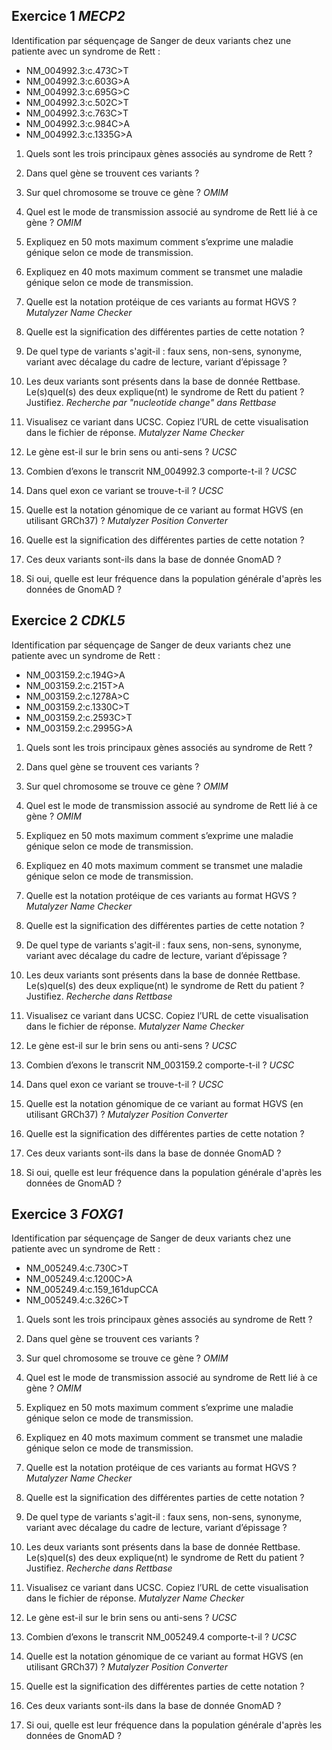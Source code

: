 ## Exercice 1 *MECP2*
Identification par séquençage de Sanger de deux variants chez une patiente avec un syndrome de Rett :
* NM_004992.3:c.473C>T
* NM_004992.3:c.603G>A
* NM_004992.3:c.695G>C
* NM_004992.3:c.502C>T
* NM_004992.3:c.763C>T
* NM_004992.3:c.984C>A
* NM_004992.3:c.1335G>A

1. Quels sont les trois principaux gènes associés au syndrome de Rett ?
2. Dans quel gène se trouvent ces variants ?
3. Sur quel chromosome se trouve ce gène ? *OMIM*
4. Quel est le mode de transmission associé au syndrome de Rett lié à ce gène ? *OMIM*
5. Expliquez en 50 mots maximum comment s’exprime une maladie génique selon ce mode de transmission.
6. Expliquez en 40 mots maximum comment se transmet une maladie génique selon ce mode de transmission.

7. Quelle est la notation protéique de ces variants au format HGVS ? *Mutalyzer Name Checker*
8. Quelle est la signification des différentes parties de cette notation ?
9. De quel type de variants s'agit-il : faux sens, non-sens, synonyme, variant avec décalage du cadre de lecture, variant d’épissage ?

10. Les deux variants sont présents dans la base de donnée Rettbase. Le(s)quel(s) des deux explique(nt) le syndrome de Rett du patient ? Justifiez. *Recherche par "nucleotide change" dans Rettbase*

11. Visualisez ce variant dans UCSC. Copiez l’URL de cette visualisation dans le fichier de réponse. *Mutalyzer Name Checker*
12. Le gène est-il sur le brin sens ou anti-sens ? *UCSC*
13. Combien d’exons le transcrit NM_004992.3 comporte-t-il ? *UCSC*
14. Dans quel exon ce variant se trouve-t-il ? *UCSC*

15. Quelle est la notation génomique de ce variant au format HGVS (en utilisant GRCh37) ? *Mutalyzer Position Converter*
16. Quelle est la signification des différentes parties de cette notation ?
17. Ces deux variants sont-ils dans la base de donnée GnomAD ?
18. Si oui, quelle est leur fréquence dans la population générale d'après les données de GnomAD ?

## Exercice 2 *CDKL5*
Identification par séquençage de Sanger de deux variants chez une patiente avec un syndrome de Rett :
* NM_003159.2:c.194G>A
* NM_003159.2:c.215T>A
* NM_003159.2:c.1278A>C
* NM_003159.2:c.1330C>T
* NM_003159.2:c.2593C>T
* NM_003159.2:c.2995G>A


1. Quels sont les trois principaux gènes associés au syndrome de Rett ?
2. Dans quel gène se trouvent ces variants ?
3. Sur quel chromosome se trouve ce gène ? *OMIM*
4. Quel est le mode de transmission associé au syndrome de Rett lié à ce gène ? *OMIM*
5. Expliquez en 50 mots maximum comment s’exprime une maladie génique selon ce mode de transmission.
6. Expliquez en 40 mots maximum comment se transmet une maladie génique selon ce mode de transmission.

7. Quelle est la notation protéique de ces variants au format HGVS ? *Mutalyzer Name Checker*
8. Quelle est la signification des différentes parties de cette notation ?
9. De quel type de variants s'agit-il : faux sens, non-sens, synonyme, variant avec décalage du cadre de lecture, variant d’épissage ?

10. Les deux variants sont présents dans la base de donnée Rettbase. Le(s)quel(s) des deux explique(nt) le syndrome de Rett du patient ? Justifiez. *Recherche dans Rettbase*

11. Visualisez ce variant dans UCSC. Copiez l’URL de cette visualisation dans le fichier de réponse. *Mutalyzer Name Checker*
12. Le gène est-il sur le brin sens ou anti-sens ? *UCSC*
13. Combien d’exons le transcrit NM_003159.2 comporte-t-il ? *UCSC*
14. Dans quel exon ce variant se trouve-t-il ? *UCSC*

15. Quelle est la notation génomique de ce variant au format HGVS (en utilisant GRCh37) ? *Mutalyzer Position Converter*
16. Quelle est la signification des différentes parties de cette notation ?
17. Ces deux variants sont-ils dans la base de donnée GnomAD ?
18. Si oui, quelle est leur fréquence dans la population générale d'après les données de GnomAD ?

## Exercice 3 *FOXG1*
Identification par séquençage de Sanger de deux variants chez une patiente avec un syndrome de Rett :
* NM_005249.4:c.730C>T
* NM_005249.4:c.1200C>A
* NM_005249.4:c.159_161dupCCA
* NM_005249.4:c.326C>T

1. Quels sont les trois principaux gènes associés au syndrome de Rett ?
2. Dans quel gène se trouvent ces variants ?
3. Sur quel chromosome se trouve ce gène ? *OMIM*
4. Quel est le mode de transmission associé au syndrome de Rett lié à ce gène ? *OMIM*
5. Expliquez en 50 mots maximum comment s’exprime une maladie génique selon ce mode de transmission.
6. Expliquez en 40 mots maximum comment se transmet une maladie génique selon ce mode de transmission.

7. Quelle est la notation protéique de ces variants au format HGVS ? *Mutalyzer Name Checker*
8. Quelle est la signification des différentes parties de cette notation ?
9. De quel type de variants s'agit-il : faux sens, non-sens, synonyme, variant avec décalage du cadre de lecture, variant d’épissage ?

10. Les deux variants sont présents dans la base de donnée Rettbase. Le(s)quel(s) des deux explique(nt) le syndrome de Rett du patient ? Justifiez. *Recherche dans Rettbase*

11. Visualisez ce variant dans UCSC. Copiez l’URL de cette visualisation dans le fichier de réponse. *Mutalyzer Name Checker*
12. Le gène est-il sur le brin sens ou anti-sens ? *UCSC*
13. Combien d’exons le transcrit NM_005249.4 comporte-t-il ? *UCSC*

15. Quelle est la notation génomique de ce variant au format HGVS (en utilisant GRCh37) ? *Mutalyzer Position Converter*
16. Quelle est la signification des différentes parties de cette notation ?
17. Ces deux variants sont-ils dans la base de donnée GnomAD ?
18. Si oui, quelle est leur fréquence dans la population générale d'après les données de GnomAD ?
